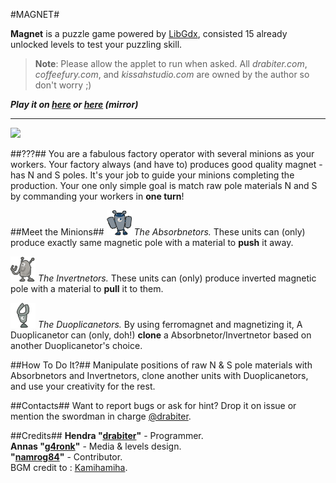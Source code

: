 #MAGNET#

**Magnet** is a puzzle game powered by [LibGdx](http://libgdx.badlogicgames.com/), consisted 15 already unlocked levels to test your puzzling skill.

> **Note**: Please allow the applet to run when asked. All *drabiter.com*, *coffeefury.com*, and *kissahstudio.com* are owned by the author so don't worry ;)

***Play it on [here](http://coffeefury.com/games/magnet/) or [here](http://drabiter.com/games/magnet/) (mirror)***

----------

![](https://dl.dropbox.com/u/54138920/Images/magnet.png)

##???##
You are a fabulous factory operator with several minions as your workers. Your factory always (and have to) produces good quality magnet - has N and S poles. It's your job to guide your minions completing the production. Your one only simple goal is match raw pole materials N and S by commanding your workers in **one turn**!

##Meet the Minions##
![](https://github.com/drabiter/magnet/raw/master/additional/pusher_l%2Cl.png) *The Absorbnetors.*
These units can (only) produce exactly same magnetic pole with a material to **push** it away.

![](https://github.com/drabiter/magnet/raw/master/additional/puller_l%2Cl.png) *The Invertnetors.*
These units can (only) produce inverted magnetic pole with a material to **pull** it to them.

![](https://github.com/drabiter/magnet/raw/master/additional/cloner_l%2Cl.png) *The Duoplicanetors.*
By using ferromagnet and magnetizing it, A Duoplicanetor can (only, doh!) **clone** a Absorbnetor/Invertnetor based on another Duoplicanetor's choice.

##How To Do It?##
Manipulate positions of raw N & S pole materials with Absorbnetors and Invertnetors, clone another units with Duoplicanetors, and use your creativity for the rest.

##Contacts##
Want to report bugs or ask for hint? Drop it on issue or mention the swordman in charge [@drabiter](http://twitter.com/drabiter).

##Credits##
**Hendra "[drabiter](http://drabiter.com/)"** - Programmer.<br/>
**Annas "[g4ronk](http://coffeefury.com/)"** - Media & levels design.<br/>
**"[namrog84](http://www.newrog.com/)"** - Contributor.<br/>
BGM credit to : [Kamihamiha](http://ccmixter.org/people/Kamihamiha).